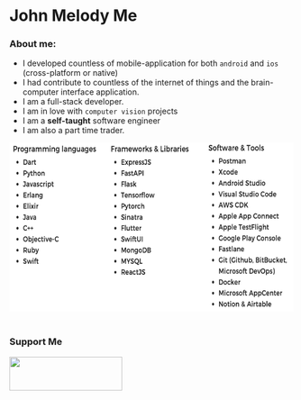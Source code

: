 # John Melody Me

### About me:

- I developed countless of mobile-application for both `android` and `ios` (cross-platform or native)
- I had contribute to countless of the internet of things and the brain-computer interface application.
- I am a full-stack developer.
- I am in love with `computer vision` projects
- I am a **self-taught** software engineer
- I am also a part time trader.

<div align="center">
    <img src="./assets/skillsets.png"  width="600" height="300">   
</div>

<br>

### Support Me

<div class="column">
    <a href="https://shop.ledger.com/?r=a240cf0a4c37">
        <img src="https://www.wealthformula.com/wp-content/uploads/2014/01/489-binance-logo-pm-e1524770792501.jpg"  width="200" height="60">
    </a>
</div>
